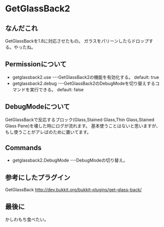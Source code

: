 # GetGlassBack2
## なんだこれ
GetGlassBackを1.8に対応させたもの。
ガラスをパリーンしたらドロップする。やったね。
## Permissionについて
- getglassback2.use   ---GetGlassBack2の機能を有効化する。 default: true
- getglassback2.debug ---GetGlassBack2のDebugModeを切り替えするコマンドを実行できる。  default: false

## DebugModeについて
GetGlassBackで反応するブロック(Glass,Stained Glass,Thin Glass,Stained Glass Pane)を壊した時にログが流れます。
基本使うことはないと思いますが、もし使うことがアレばのために置いてます。

## Commands
- getglassback2.DebugMode  ---DebugModeの切り替え。

## 参考にしたプラグイン
GetGlassBack http://dev.bukkit.org/bukkit-plugins/get-glass-back/

## 最後に
かしわもち食べたい。
